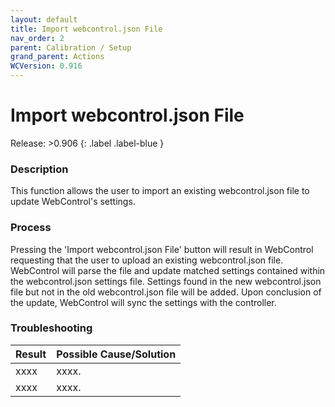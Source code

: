 ```yaml
---
layout: default
title: Import webcontrol.json File
nav_order: 2
parent: Calibration / Setup
grand_parent: Actions
WCVersion: 0.916
---
```

# Import webcontrol.json File

Release: >0.906
{: .label .label-blue }

### Description
This function allows the user to import an existing webcontrol.json file to update WebControl's settings.

### Process

Pressing the 'Import webcontrol.json File' button will result in WebControl requesting that the user to upload an existing webcontrol.json file.  WebControl will parse the file and update matched settings contained within the webcontrol.json settings file.  Settings found in the new webcontrol.json file but not in the old webcontrol.json file will be added.  Upon conclusion of the update, WebControl will sync the settings with the controller.

### Troubleshooting

|Result   	|Possible Cause/Solution   	|
|---	|---	|
|xxxx   	|xxxx.   	|
|xxxx   	|xxxx.   	|


